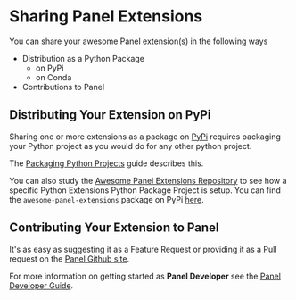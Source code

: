 # Sharing Panel Extensions

You can share your awesome Panel extension(s) in the following ways

- Distribution as a Python Package
    - on PyPi
    - on Conda
- Contributions to Panel

## Distributing Your Extension on PyPi

Sharing one or more extensions as a package on [PyPi](https://pypi.org/) requires packaging your Python project as you would do for any other python project.

The [Packaging Python Projects](https://packaging.python.org/tutorials/packaging-projects/) guide describes this.

You can also study the [Awesome Panel Extensions Repository](https://github.com/marcskovmadsen/awesome-panel-extensions) to see how a specific Python Extensions Python Package Project is setup. You can find the `awesome-panel-extensions` package on PyPi [here](https://pypi.org/project/awesome-panel-extensions/).

## Contributing Your Extension to Panel

It's as easy as suggesting it as a Feature Request or providing it as a Pull request on the [Panel Github site](https://github.com/holoviz/panel).

For more information on getting started as **Panel Developer** see the [Panel Developer Guide](https://panel.holoviz.org/developer_guide/index.html).